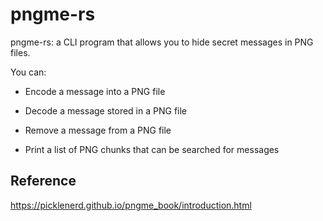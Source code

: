 # pngme-rs

pngme-rs: a CLI program that allows you to hide secret messages in PNG files. 

You can:

- Encode a message into a PNG file

- Decode a message stored in a PNG file

- Remove a message from a PNG file

- Print a list of PNG chunks that can be searched for messages

## Reference

https://picklenerd.github.io/pngme_book/introduction.html